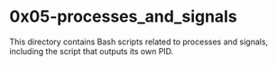 # 0x05-processes_and_signals

This directory contains Bash scripts related to processes and signals, including the script that outputs its own PID.
